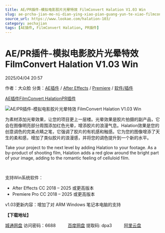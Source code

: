 ```yaml
---
title: AE/PR插件-模拟电影胶片光晕特效 FilmConvert Halation V1.03 Win
slug: ae-prcha-jian-mo-ni-dian-ying-xiao-pian-guang-yun-te-xiao-filmconvert-halation-v1-03-win
source_url: https://www.lookae.com/halation-103/
category: aechajian
tags: [AE插件, FilmConvert Halation, PR插件]
---
```

# AE/PR插件-模拟电影胶片光晕特效 FilmConvert Halation V1.03 Win

2025/04/04 20:57

作者：大众脸
分类：[AE插件](https://www.lookae.com/after-effects/aechajian/) / [After Effects](https://www.lookae.com/after-effects/) / [Premiere](https://www.lookae.com/qitarjcj/premierezy/) / [软件/插件](https://www.lookae.com/qitarjcj/)

[AE插件](https://www.lookae.com/tag/ae%e6%8f%92%e4%bb%b6/)[FilmConvert Halation](https://www.lookae.com/tag/filmconvert-halation/)[PR插件](https://www.lookae.com/tag/pr%e6%8f%92%e4%bb%b6/)

![AE/PR插件-模拟电影胶片光晕特效 FilmConvert Halation V1.03 Win](https://www.lookae.com/wp-content/uploads/2024/11/FilmConvert-Halation-.jpg "AE/PR插件-模拟电影胶片光晕特效 FilmConvert Halation V1.03 Win-LookAE.com")

为素材添加光晕效果，让您的项目更上一层楼。光晕效果是胶片拍摄的副产品，它会在图像明亮部分周围添加红色光晕，增添胶片的浪漫气息。Halation效果是您的创意调色的完美点睛之笔，它强调了胶片的有机感和触感。它为您的图像增添了天生的柔和感，增加了类似胶片的浪漫感，并将您的调色提升到一个新的水平。

Take your project to the next level by adding Halation to your footage. As a by-product of shooting film, Halation adds a red glow around the bright part of your image, adding to the romantic feeling of celluloid film.

[﻿](http://cloud.video.taobao.com/play/u/null/p/1/e/6/t/1/495670455326.mp4)

支持Win系统软件：

* After Effects CC 2018 – 2025 或更高版本
* Premiere Pro CC 2018 – 2025 或更高版本

v1.03更新内容：增加了对 ARM Windows 笔记本电脑的支持

**【下载地址】**

[城通网盘](https://url70.ctfile.com/f/2827370-1492123859-42a0d6?p=4431) 访问密码：6688          [百度网盘](https://pan.baidu.com/s/1zHt_zCBHWlfV9egnRVXm7A?pwd=dpa3) 提取码: dpa3          [阿里云盘](https://www.alipan.com/s/bDG7zk3ee8f)
